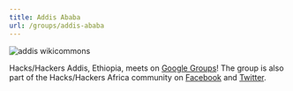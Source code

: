```yaml
---
title: Addis Ababa
url: /groups/addis-ababa
---
```


![addis wikicommons](https://upload.wikimedia.org/wikipedia/commons/e/e1/Addis_Ababa_by_night_activity.jpg)

Hacks/Hackers Addis, Ethiopia, meets on [Google Groups](https://groups.google.com/g/hackhackers-addis)! The group  is also part of the Hacks/Hackers Africa community on [Facebook](https://www.facebook.com/HacksHackersAfrica/) and [Twitter](https://twitter.com/hhafrica).
